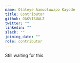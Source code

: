 ```yaml
---
name: Olaleye Aanuoluwapo Kayode
title: Contributor
github: OAKVISUALZ
twitter: ""
linkedin: ""
slack: ""
joining_date: ""
role: contributor
---
```


Still waiting for this
